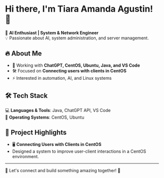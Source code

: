 # Hi there, I'm Tiara Amanda Agustin! 👋

🚀 **AI Enthusiast | System & Network Engineer**  
💡 Passionate about AI, system administration, and server management.

## 🔥 About Me  
- 🌱 Working with **ChatGPT, CentOS, Ubuntu, Java, and VS Code**  
- 🛠️ Focused on **Connecting users with clients in CentOS**  
- ⚡ Interested in automation, AI, and Linux systems  

## 🛠️ Tech Stack  
💻 **Languages & Tools**: Java, ChatGPT API, VS Code  
🔧 **Operating Systems**: CentOS, Ubuntu  

## 📌 Project Highlights  
- 🖥️ **Connecting Users with Clients in CentOS**  
- Designed a system to improve user-client interactions in a CentOS environment.  

---  
💬 Let's connect and build something amazing together! 🚀
